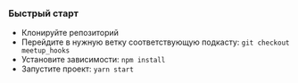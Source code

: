 ### Быстрый старт
- Клонируйте репозиторий
- Перейдите в нужную ветку соответствующую подкасту: `git checkout meetup_hooks`
- Установите зависимости: `npm install`
- Запустите проект: `yarn start`
